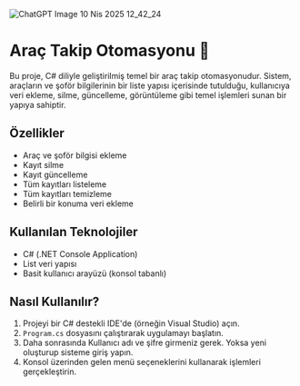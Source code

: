 ![ChatGPT Image 10 Nis 2025 12_42_24](https://github.com/user-attachments/assets/47ff499f-b4c3-4486-8e6d-cda3591b96bb)

# Araç Takip Otomasyonu 🚗

Bu proje, C# diliyle geliştirilmiş temel bir araç takip otomasyonudur. Sistem, araçların ve şoför bilgilerinin bir liste yapısı içerisinde tutulduğu, kullanıcıya veri ekleme, silme, güncelleme, görüntüleme gibi temel işlemleri sunan bir yapıya sahiptir.

## Özellikler

-  Araç ve şoför bilgisi ekleme  
-  Kayıt silme  
-  Kayıt güncelleme  
-  Tüm kayıtları listeleme  
-  Tüm kayıtları temizleme  
-  Belirli bir konuma veri ekleme

## Kullanılan Teknolojiler

- C# (.NET Console Application)
- List veri yapısı
- Basit kullanıcı arayüzü (konsol tabanlı)

## Nasıl Kullanılır?

1. Projeyi bir C# destekli IDE'de (örneğin Visual Studio) açın.
2. `Program.cs` dosyasını çalıştırarak uygulamayı başlatın.
3. Daha sonrasında Kullanıcı adı ve şifre girmeniz gerek. Yoksa yeni oluşturup sisteme giriş yapın.
4. Konsol üzerinden gelen menü seçeneklerini kullanarak işlemleri gerçekleştirin.




